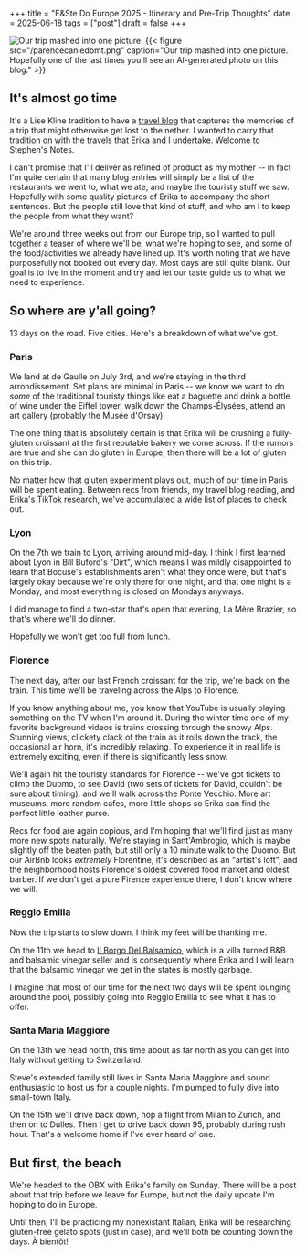 +++
title = "E&Ste Do Europe 2025 - Itinerary and Pre-Trip Thoughts"
date = 2025-06-18
tags = ["post"]
draft = false
+++

![Our trip mashed into one picture.](/parencecaniedomt.png)
{{< figure src="/parencecaniedomt.png" caption="Our trip mashed into one picture. Hopefully one of the last times you'll see an AI-generated photo on this blog." >}}


## It's almost go time
It's a Lise Kline tradition to have a [travel blog](https://www.legskline.com/) that captures the memories of a trip that might otherwise get lost to the nether. I wanted to carry that tradition on with the travels that Erika and I undertake. Welcome to Stephen's Notes. 

I can't promise that I'll deliver as refined of product as my mother -- in fact I'm quite certain that many blog entries will simply be a list of the restaurants we went to, what we ate, and maybe the touristy stuff we saw. Hopefully with some quality pictures of Erika to accompany the short sentences. But the people still love that kind of stuff, and who am I to keep the people from what they want? 

We're around three weeks out from our Europe trip, so I wanted to pull together a teaser of where we'll be, what we're hoping to see, and some of the food/activities we already have lined up. It's worth noting that we have purposefully not booked out every day. Most days are still quite blank. Our goal is to live in the moment and try and let our taste guide us to what we need to experience. 

## So where are y'all going? 
13 days on the road. Five cities. Here's a breakdown of what we've got.

### Paris
We land at de Gaulle on July 3rd, and we're staying in the third arrondissement. Set plans are minimal in Paris -- we know we want to do *some* of the traditional touristy things like eat a baguette and drink a bottle of wine under the Eiffel tower, walk down the Champs-Élysées, attend an art gallery (probably the Musée d'Orsay). 

The one thing that is absolutely certain is that Erika will be crushing a fully-gluten croissant at the first reputable bakery we come across. If the rumors are true and she can do gluten in Europe, then there will be a lot of gluten on this trip.

No matter how that gluten experiment plays out, much of our time in Paris will be spent eating. Between recs from friends, my travel blog reading, and Erika's TikTok research, we've accumulated a wide list of places to check out.

### Lyon
On the 7th we train to Lyon, arriving around mid-day. I think I first learned about Lyon in Bill Buford's "Dirt", which means I was mildly disappointed to learn that Bocuse's establishments aren't what they once were, but that's largely okay because we're only there for one night, and that one night is a Monday, and most everything is closed on Mondays anyways. 

I did manage to find a two-star that's open that evening, La Mère Brazier, so that's where we'll do dinner.

Hopefully we won't get too full from lunch.

### Florence
The next day, after our last French croissant for the trip, we're back on the train. This time we'll be traveling across the Alps to Florence. 

If you know anything about me, you know that YouTube is usually playing something on the TV when I'm around it. During the winter time one of my favorite background videos is trains crossing through the snowy Alps. Stunning views, clickety clack of the train as it rolls down the track, the occasional air horn, it's incredibly relaxing. To experience it in real life is extremely exciting, even if there is significantly less snow. 

We'll again hit the touristy standards for Florence -- we've got tickets to climb the Duomo, to see David (two sets of tickets for David, couldn't be sure about timing), and we'll walk across the Ponte Vecchio. More art museums, more random cafes, more little shops so Erika can find the perfect little leather purse. 

Recs for food are again copious, and I'm hoping that we'll find just as many more new spots naturally. We're staying in Sant'Ambrogio, which is maybe slightly off the beaten path, but still only a 10 minute walk to the Duomo. But our AirBnb looks *extremely* Florentine, it's described as an "artist's loft", and the neighborhood hosts Florence's oldest covered food market and oldest barber. If we don't get a pure Firenze experience there, I don't know where we will. 

### Reggio Emilia
Now the trip starts to slow down. I think my feet will be thanking me. 

On the 11th we head to [Il Borgo Del Balsamico](https://www.ilborgodelbalsamico.it/en/), which is a villa turned B&B and balsamic vinegar seller and is consequently where Erika and I will learn that the balsamic vinegar we get in the states is mostly garbage. 

I imagine that most of our time for the next two days will be spent lounging around the pool, possibly going into Reggio Emilia to see what it has to offer.

### Santa Maria Maggiore
On the 13th we head north, this time about as far north as you can get into Italy without getting to Switzerland. 

Steve's extended family still lives in Santa Maria Maggiore and sound enthusiastic to host us for a couple nights. I'm pumped to fully dive into small-town Italy. 

On the 15th we'll drive back down, hop a flight from Milan to Zurich, and then on to Dulles. Then I get to drive back down 95, probably during rush hour. That's a welcome home if I've ever heard of one. 


## But first, the beach
We're headed to the OBX with Erika's family on Sunday. There will be a post about that trip before we leave for Europe, but not the daily update I'm hoping to do in Europe. 

Until then, I'll be practicing my nonexistant Italian, Erika will be researching gluten-free gelato spots (just in case), and we'll both be counting down the days. À bientôt!